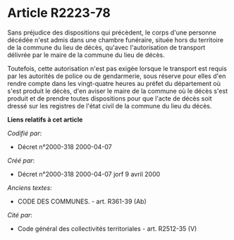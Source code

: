 # Article R2223-78

Sans préjudice des dispositions qui précèdent, le corps d'une personne décédée n'est admis dans une chambre funéraire, située
hors du territoire de la commune du lieu de décès, qu'avec l'autorisation de transport délivrée par le maire de la commune du
lieu de décès.

Toutefois, cette autorisation n'est pas exigée lorsque le transport est requis par les autorités de police ou de gendarmerie,
sous réserve pour elles d'en rendre compte dans les vingt-quatre heures au préfet du département où s'est produit le décès,
d'en aviser le maire de la commune où le décès s'est produit et de prendre toutes dispositions pour que l'acte de décès soit
dressé sur les registres de l'état civil de la commune du lieu du décès.

**Liens relatifs à cet article**

_Codifié par_:

  - Décret n°2000-318 2000-04-07

_Créé par_:

  - Décret n°2000-318 2000-04-07 jorf 9 avril 2000

_Anciens textes_:

  - CODE DES COMMUNES. - art. R361-39 (Ab)

_Cité par_:

  - Code général des collectivités territoriales - art. R2512-35 (V)
